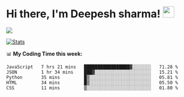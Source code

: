 # Hi there, I'm Deepesh sharma! <img src="https://raw.githubusercontent.com/MartinHeinz/MartinHeinz/master/wave.gif" width="30px">

![](https://camo.githubusercontent.com/992babdffd8c74a1502de375fbdf7e4d54773242/68747470733a2f2f6d656469612e67697068792e636f6d2f6d656469612f53576f536b4e36447854737a71494b4571762f67697068792e676966)

[![Stats](https://github-readme-stats.vercel.app/api?username=deepeshhsharma&show_icons=true&theme=radical)](https://github-readme-stats.vercel.app/api?username=deepeshhsharma&show_icons=true&theme=radical)&nbsp; &nbsp; &nbsp; &nbsp; &nbsp; &nbsp; &nbsp; &nbsp; &nbsp; &nbsp; 

📊 **My Coding Time this week:**
<!--START_SECTION:waka-->
```text
JavaScript   7 hrs 21 mins   █████████████████▓░░░░░░░   71.28 % 
JSON         1 hr 34 mins    ███▓░░░░░░░░░░░░░░░░░░░░░   15.21 % 
Python       35 mins         █▒░░░░░░░░░░░░░░░░░░░░░░░   05.81 % 
HTML         34 mins         █▒░░░░░░░░░░░░░░░░░░░░░░░   05.50 % 
CSS          11 mins         ▒░░░░░░░░░░░░░░░░░░░░░░░░   01.80 % 
```
<!--END_SECTION:waka-->
